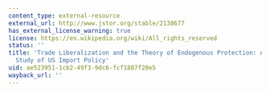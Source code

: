 ```yaml
---
content_type: external-resource
external_url: http://www.jstor.org/stable/2138677
has_external_license_warning: true
license: https://en.wikipedia.org/wiki/All_rights_reserved
status: ''
title: 'Trade Liberalization and the Theory of Endogenous Protection: An Econometric
  Study of US Import Policy'
uid: ae523951-1cb2-49f3-9dc6-fcf1887f20e5
wayback_url: ''
---
```

